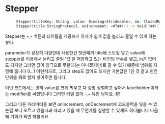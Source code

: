 #  Stepper

```swift
     Stepper(titleKey: String, value: Binding<Strideable>, in: ClosedRange<Strideable>, step: _)
     Stepper(title:StringProtocol, onIncrement: <#T##(() -> Void)?##(() -> Void)?##() -> Void#>, onDecrement: <#T##(() -> Void)?##(() -> Void)?##() -> Void#>)
```

Stepper는 +,- 버튼과 타이틀을 제공해서 유저가 쉽게 값을 늘리고 줄일 수 있게 하는 뷰다.

parameter가 굉장히 다양한데 사용한건 첫번째꺼 title에 스트링 넣고 value에 stepper를 이용해서 늘리고 줄일 '값'을 저장하고 있는 바인딩 변수를 넣고, in은 없어도 되지만 그러면 값이 양극으로 무한대(는 아니겠지만)로 갈 수 있기 떄문에 범위를 지정해 줍니다 0...1 이런식으로, 그리고 step도 없어도 되지만 기본값은 1인 것 같고 한칸 단위를 뭐로 할지 넣어주면 됩니다.

이번 코드에서는 괜히 value를 크게 띄우고 다 중앙 정렬하고 싶어서 labelhidden이라는 modifier를 써줬답니다
그러면 라벨 없이 -,+ 뷰만 남아요. 끝!

그리고 다른 파라미터들 보면 onIncrement, onDecrement에 코드블럭을 넣을 수 있는걸 보니 오르고 있을때과 내리고 있을 때 무언가를 실행할 수 있게도 하나봅니다 다음에 기회가 되면 해볼게요


